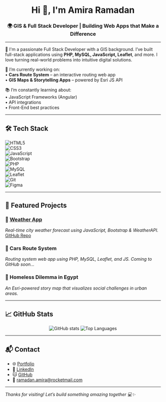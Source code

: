 <h1 align="center">Hi 👋, I'm Amira Ramadan</h1>
<h3 align="center">🌍 GIS & Full Stack Developer | Building Web Apps that Make a Difference</h3>

---

🌟 I'm a passionate Full Stack Developer with a GIS background. I’ve built full-stack applications using **PHP, MySQL, JavaScript, Leaflet**, and more. I love turning real-world problems into intuitive digital solutions.

🔭 I’m currently working on:  
• **Cars Route System** – an interactive routing web app  
• **GIS Maps & Storytelling Apps** – powered by Esri JS API  

📚 I’m constantly learning about:  
• JavaScript Frameworks (Angular)  
• API integrations  
• Front-End best practices  

---

## 🛠️ Tech Stack

![HTML5](https://img.shields.io/badge/-HTML5-E34F26?logo=html5&logoColor=fff&style=flat)  
![CSS3](https://img.shields.io/badge/-CSS3-1572B6?logo=css3&logoColor=fff&style=flat)  
![JavaScript](https://img.shields.io/badge/-JavaScript-F7DF1E?logo=javascript&logoColor=000&style=flat)  
![Bootstrap](https://img.shields.io/badge/-Bootstrap-563D7C?logo=bootstrap&logoColor=fff&style=flat)  
![PHP](https://img.shields.io/badge/-PHP-777BB4?logo=php&logoColor=fff&style=flat)  
![MySQL](https://img.shields.io/badge/-MySQL-4479A1?logo=mysql&logoColor=fff&style=flat)  
![Leaflet](https://img.shields.io/badge/-Leaflet-199900?logo=leaflet&logoColor=fff&style=flat)  
![Git](https://img.shields.io/badge/-Git-F05032?logo=git&logoColor=fff&style=flat)  
![Figma](https://img.shields.io/badge/-Figma-F24E1E?logo=figma&logoColor=fff&style=flat)

---

## 🚀 Featured Projects

### 🔹 [Weather App](https://amiraram23.github.io/Weather-App/)
*Real-time city weather forecast using JavaScript, Bootstrap & WeatherAPI.*  
[GitHub Repo](https://github.com/amiraram23/Weather-App)

### 🔹 Cars Route System
*Routing system web app using PHP, MySQL, Leaflet, and JS. Coming to GitHub soon...*

### 🔹 Homeless Dilemma in Egypt
*An Esri-powered story map that visualizes social challenges in urban areas.*

---

## 📈 GitHub Stats

<p align="center">
  <img src="https://github-readme-stats.vercel.app/api?username=amiraram23&show_icons=true&theme=tokyonight" alt="GitHub stats" />
  <img src="https://github-readme-stats.vercel.app/api/top-langs/?username=amiraram23&layout=compact&theme=tokyonight" alt="Top Languages" />
</p>

---

## 📬 Contact

- 🌐 [Portfolio](https://sites.google.com/view/amira-portfolio/home)  
- 💼 [LinkedIn](https://linkedin.com/in/amira-ramadan-gisdeveloper)  
- 🐱 [GitHub](https://github.com/amiraram23)  
- 📧 ramadan.amira@rocketmail.com  

---

*Thanks for visiting! Let’s build something amazing together 💻✨*

